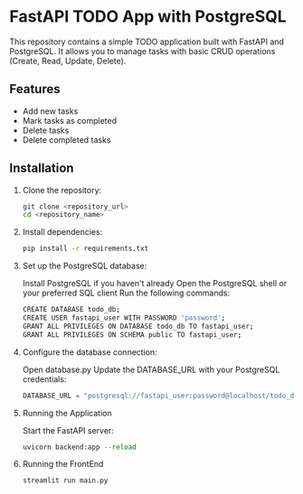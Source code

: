 # FastAPI TODO App with PostgreSQL

This repository contains a simple TODO application built with FastAPI and PostgreSQL. It allows you to manage tasks with basic CRUD operations (Create, Read, Update, Delete).

## Features

- Add new tasks
- Mark tasks as completed
- Delete  tasks
- Delete completed tasks


## Installation

1. Clone the repository:

   ```bash
   git clone <repository_url>
   cd <repository_name>

2. Install dependencies:

   ```bash
   pip install -r requirements.txt

3. Set up the PostgreSQL database:

   Install PostgreSQL if you haven't already
   Open the PostgreSQL shell or your preferred SQL client
   Run the following commands:
   ```bash
   CREATE DATABASE todo_db;
   CREATE USER fastapi_user WITH PASSWORD 'password';
   GRANT ALL PRIVILEGES ON DATABASE todo_db TO fastapi_user;
   GRANT ALL PRIVILEGES ON SCHEMA public TO fastapi_user;


4. Configure the database connection:

   Open database.py
   Update the DATABASE_URL with your PostgreSQL credentials:
   
   ```python
   DATABASE_URL = "postgresql://fastapi_user:password@localhost/todo_db"

5. Running the Application

   Start the FastAPI server:
   ```python
   uvicorn backend:app --reload
   
6. Running the FrontEnd

    ```python
   streamlit run main.py
   
   
   
